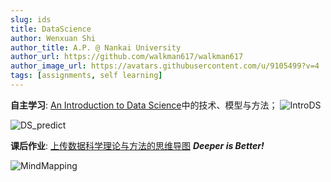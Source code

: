 ```yaml
---
slug: ids
title: DataScience
author: Wenxuan Shi
author_title: A.P. @ Nankai University
author_url: https://github.com/walkman617/walkman617
author_image_url: https://avatars.githubusercontent.com/u/9105499?v=4
tags: [assignments, self learning]
---
```


**自主学习**: [An Introduction to Data Science](http://www.saedsayad.com/)中的技术、模型与方法；
![IntroDS](/img/ov/ids.jpg)

![DS_predict](/img/ov/DM_map_predict_1.png)

**课后作业**: [上传数据科学理论与方法的思维导图](http://nankai-cs.mikecrm.com/yhM0Gb6) 
***Deeper is Better!***

![MindMapping](/img/ov/ids.png)